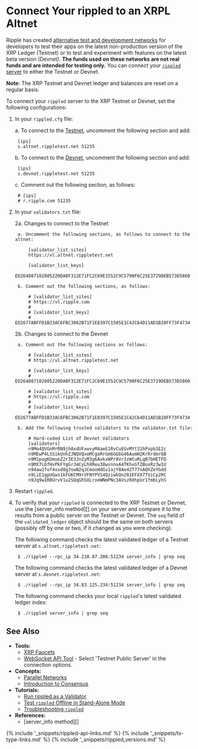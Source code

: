 # Connect Your rippled to an XRPL Altnet

Ripple has created [alternative test and development networks](parallel-networks.html) for developers to test their apps on the latest non-production version of the XRP Ledger (Testnet) or to test and experiment with features on the latest beta version (Devnet). **The funds used on these networks are not real funds and are intended for testing only.** You can connect your [`rippled` server](the-rippled-server.html) to either the Testnet or Devnet.

**Note:** The XRP Testnet and Devnet ledger and balances are reset on a regular basis.

To connect your `rippled` server to the XRP Testnet or Devnet, set the following configurations:

1. In your `rippled.cfg` file:

    a. To connect to the [Testnet](xrp-testnet-faucet.html), uncomment the following section and add:

        [ips]
        s.altnet.rippletest.net 51235

    b. To connect to the [Devnet](xrp-testnet-faucet.html), uncomment the following section and add:

        [ips]
        s.devnet.rippletest.net 51235

    c. Comment out the following section, as follows:

        # [ips]
        # r.ripple.com 51235



2. In your `validators.txt` file:

    2a. Changes to connect to the Testnet

        a. Uncomment the following sections, as follows to connect to the altnet:

            [validator_list_sites]
            https://vl.altnet.rippletest.net

            [validator_list_keys]
            ED264807102805220DA0F312E71FC2C69E1552C9C5790F6C25E3729DEB573D5860

        b. Comment out the following sections, as follows:

            # [validator_list_sites]
            # https://vl.ripple.com
            #
            # [validator_list_keys]
            # ED2677ABFFD1B33AC6FBC3062B71F1E8397C1505E1C42C64D11AD1B28FF73F4734

    2b. Changes to connect to the Devnet

        a. Comment out the following sections as follows:

            # [validator_list_sites]
            # https://vl.altnet.rippletest.net

            # [validator_list_keys]
            # ED264807102805220DA0F312E71FC2C69E1552C9C5790F6C25E3729DEB573D5860        

            # [validator_list_sites]
            # https://vl.ripple.com
            #
            # [validator_list_keys]
            # ED2677ABFFD1B33AC6FBC3062B71F1E8397C1505E1C42C64D11AD1B28FF73F4734

        b. Add the following trusted validators to the validator.txt file:

            # Hard-coded List of Devnet Validators
            [validators]
            n9Mo4QVGnMrRN9jhAxdUFxwvyM4aeE1RvCuEGvMYt31hPspb1E2c
            n9MEwP4LSSikUnhZJNQVQxoMCgoRrGm6GGbG46AumH2KrRrdmr6B
            n9M1pogKUmueZ2r3E3JnZyM3g6AxkxWPr8Vr3zWtuRLqB7bHETFD
            n9MX7LbfHvPkFYgGrJmCyLh8Reu38wsnnxA4TKhxGTZBuxRz3w1U
            n94aw2fof4xxd8g3swN2qJCmooHdGv1ajY8Ae42T77nAQhZeYGdd
            n9LiE1gpUGws1kFGKCM9rVFNYPVS4QziwkQn281EFXX7TViCp2RC
            n9Jq9w1R8UrvV1u2SQqGhSXLroeWNmPNc3AVszRXhpUr1fmbLyhS


3. Restart `rippled`.

4. To verify that your `rippled` is connected to the XRP Testnet or Devnet, use the [server_info method][] on your server and compare it to the results from a public server on the Testnet or Devnet. The `seq` field of the `validated_ledger` object should be the same on both servers (possibly off by one or two, if it changed as you were checking).

    The following command checks the latest validated ledger of a Testnet server at `s.altnet.rippletest.net`:

        $ ./rippled --rpc_ip 34.210.87.206:51234 server_info | grep seq

    The following command checks the latest validated ledger of a Devnet server at `s.devnet.rippletest.net`:

        $ ./rippled --rpc_ip 34.83.125.234:51234 server_info | grep seq

    The following command checks your local `rippled`'s latest validated ledger index:

        $ ./rippled server_info | grep seq


## See Also

- **Tools:**
    - [XRP Faucets](xrp-testnet-faucet.html)
    - [WebSocket API Tool](websocket-api-tool.html) - Select 'Testnet Public Server' in the connection options.
- **Concepts:**
    - [Parallel Networks](parallel-networks.html)
    - [Introduction to Consensus](intro-to-consensus.html)
- **Tutorials:**
    - [Run rippled as a Validator](run-rippled-as-a-validator.html)
    - [Test `rippled` Offline in Stand-Alone Mode](use-stand-alone-mode.html)
    - [Troubleshooting `rippled`](troubleshoot-the-rippled-server.html)
- **References:**
    - [server_info method][]



<!--{# common link defs #}-->
{% include '_snippets/rippled-api-links.md' %}
{% include '_snippets/tx-type-links.md' %}
{% include '_snippets/rippled_versions.md' %}

